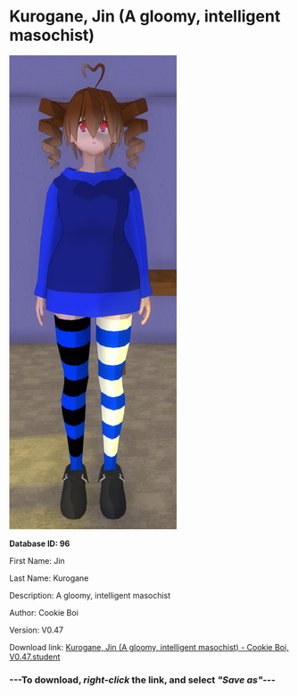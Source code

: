 # Kurogane, Jin (A gloomy, intelligent masochist)

<img src="https://raw.githubusercontent.com/Arbiter1223/Daigaku-Gurashi-Custom-Students/master/Students/Files/Kurogane%2C%20Jin%20(A%20gloomy%2C%20intelligent%20masochist).png" title="Kurogane, Jin (A gloomy, intelligent masochist) - Cookie Boi, V0.47">

**Database ID: 96**

First Name: Jin

Last Name: Kurogane

Description: A gloomy, intelligent masochist

Author: Cookie Boi

Version: V0.47

Download link: <a href="https://raw.githubusercontent.com/Arbiter1223/Daigaku-Gurashi-Custom-Students/master/Students/Files/Kurogane%2C%20Jin%20(A%20gloomy%2C%20intelligent%20masochist)%20-%20Cookie%20Boi%2C%20V0.47.student">Kurogane, Jin (A gloomy, intelligent masochist) - Cookie Boi, V0.47.student</a>

### ---**To download, _right-click_ the link, and select _"Save as"_**---
